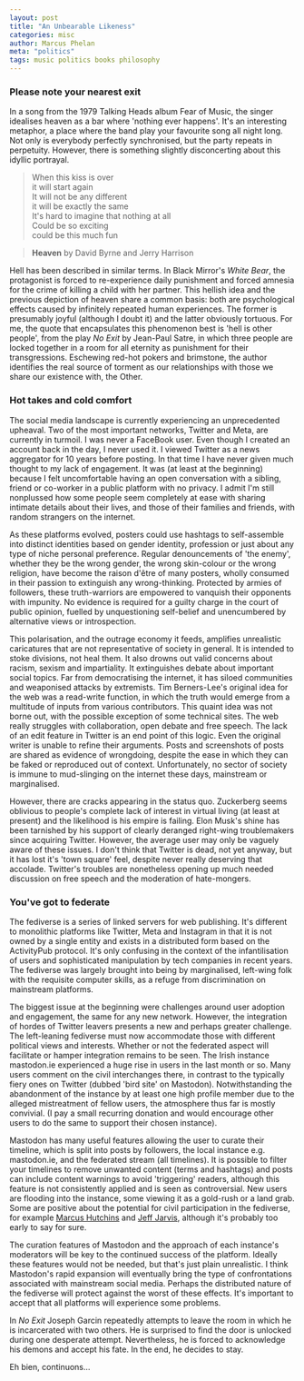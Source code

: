 ```yaml
---
layout: post
title: "An Unbearable Likeness"
categories: misc
author: Marcus Phelan
meta: "politics"
tags: music politics books philosophy 
---
```


### Please note your nearest exit 
In a song from the 1979 Talking Heads album Fear of Music, the singer idealises heaven as a bar where 'nothing ever happens'. It's an interesting metaphor, a place where the band play your favourite song all night long. Not only is everybody perfectly synchronised, but the party repeats in perpetuity. However, there is something slightly disconcerting about this idyllic portrayal.

> When this kiss is over   
it will start again  
It will not be any different  
it will be exactly the same  
It's hard to imagine that nothing at all  
Could be so exciting  
could be this much fun  

>**Heaven** by David Byrne and Jerry Harrison

Hell has been described in similar terms. In Black Mirror's _White Bear_, the protagonist is forced to re-experience daily punishment and forced amnesia for the crime of killing a child with her partner. This hellish idea and the previous depiction of heaven share a common basis: both are psychological effects caused by infinitely repeated human experiences. The former is presumably joyful (although I doubt it) and the latter obviously tortuous. For me, the quote that encapsulates this phenomenon best is 'hell is other people', from the play _No Exit_ by Jean-Paul Satre, in which three people are locked together in a room for all eternity as punishment for their transgressions. Eschewing red-hot pokers and brimstone, the author identifies the real source of torment as our relationships with those we share our existence with, the Other. 


### Hot takes and cold comfort 
The social media landscape is currently experiencing an unprecedented upheaval. Two of the most important networks, Twitter and Meta, are currently in turmoil. I was never a FaceBook user. Even though I created an account back in the day, I never used it. I viewed Twitter as a news aggregator for 10 years before posting. In that time I have never given much thought to my lack of engagement. It was (at least at the beginning) because I felt uncomfortable having an open conversation with a sibling, friend or co-worker in a public platform with no privacy. I admit I'm still nonplussed how some people seem completely at ease with sharing intimate details about their lives, and those of their families and friends, with random strangers on the internet. 

As these platforms evolved, posters could use hashtags to self-assemble into distinct identities based on gender identity, profession or just about any type of niche personal preference. Regular denouncements of 'the enemy', whether they be the wrong gender, the wrong skin-colour or the wrong religion, have become the raison d'être of many posters, wholly consumed in their passion to extinguish any wrong-thinking. Protected by armies of followers, these truth-warriors are empowered to vanquish their opponents with impunity. No evidence is required for a guilty charge in the court of public opinion, fuelled by unquestioning self-belief and unencumbered by alternative views or introspection.  

This polarisation, and the outrage economy it feeds, amplifies unrealistic caricatures that are not representative of society in general. It is intended to stoke divisions, not heal them. It also drowns out valid concerns about racism, sexism and impartiality. It extinguishes debate about important social topics. Far from democratising the internet, it has siloed communities and weaponised attacks by extremists. Tim Berners-Lee's original idea for the web was a read-write function, in which the truth would emerge from a multitude of inputs from various contributors. This quaint idea was not borne out, with the possible exception of some technical sites. The web really struggles with collaboration, open debate and free speech. The lack of an edit feature in Twitter is an end point of this logic. Even the original writer is unable to refine their arguments. Posts and screenshots of posts are shared as evidence of wrongdoing, despite the ease in which they can be faked or reproduced out of context. Unfortunately, no sector of society is immune to mud-slinging on the internet these days, mainstream or marginalised. 

However, there are cracks appearing in the status quo. Zuckerberg seems oblivious to people's complete lack of interest in virtual living (at least at present) and the likelihood is his empire is failing. Elon Musk's shine has been tarnished by his support of clearly deranged right-wing troublemakers since acquiring Twitter. However, the average user may only be vaguely aware of these issues. I don't think that Twitter is dead, not yet anyway, but it has lost it's 'town square' feel, despite never really deserving that accolade. Twitter's troubles are nonetheless opening up much needed discussion on free speech and the moderation of hate-mongers.

### You've got to federate 
The fediverse is a series of linked servers for web publishing. It's different to monolithic platforms like Twitter, Meta and Instagram in that it is not owned by a single entity and exists in a distributed form based on the ActivityPub protocol. It's only confusing in the context of the infantilisation of users and sophisticated manipulation by tech companies in recent years. The fediverse was largely brought into being by marginalised, left-wing folk with the requisite computer skills, as a refuge from discrimination on mainstream platforms. 

The biggest issue at the beginning were challenges around user adoption and engagement, the same for any new network. However, the integration of hordes of Twitter leavers presents a new and perhaps greater challenge. The left-leaning fediverse must now accommodate those with different political views and interests. Whether or not the federated aspect will facilitate or hamper integration remains to be seen. The Irish instance mastodon.ie experienced a huge rise in users in the last month or so. Many users comment on the civil interchanges there, in contrast to the typically fiery ones on Twitter (dubbed 'bird site' on Mastodon). Notwithstanding the abandonment of the instance by at least one high profile member due to the alleged mistreatment of fellow users, the atmosphere thus far is mostly convivial.  (I pay a small recurring donation and would encourage other users to do the same to support their chosen instance).

Mastodon has many useful features allowing the user to curate their timeline, which is split into posts by followers, the local instance e.g. mastodon.ie, and the federated stream (all timelines). It is possible to filter your timelines to remove unwanted content (terms and hashtags) and posts can include content warnings to avoid 'triggering' readers, although this feature is not consistently applied and is seen as controversial. New users are flooding into the instance, some viewing it as a gold-rush or a land grab. Some are positive about the potential for civil participation in the fediverse, for example [Marcus Hutchins](https://escapingtech.com/tech/opinions/i-was-wrong-about-mastodon-moderation.html) and [Jeff Jarvis](https://buzzmachine.com/2022/11/05/hope-for-a-post-musk-net/), although it's probably too early to say for sure.

The curation features of Mastodon and the approach of each instance's moderators will be key to the continued success of the platform. Ideally these features would not be needed, but that's just plain unrealistic. I think Mastodon's rapid expansion will eventually bring the type of confrontations associated with mainstream social media. Perhaps the distributed nature of the fediverse will protect against the worst of these effects. It's important to accept that all platforms will experience some problems. 

In _No Exit_ Joseph Garcin repeatedly attempts to leave the room in which he is incarcerated with two others. He is surprised to find the door is unlocked during one desperate attempt. Nevertheless, he is forced to acknowledge his demons and accept his fate. In the end, he decides to stay. 

Eh bien, continuons...
     
